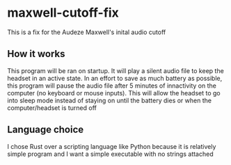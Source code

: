 # maxwell-cutoff-fix

This is a fix for the Audeze Maxwell's inital audio cutoff

## How it works
This program will be ran on startup. It will play a silent audio file to keep the headset in an active state.
In an effort to save as much battery as possible, this program will pause the audio file after
5 minutes of innactivity on the computer (no keyboard or mouse inputs). This will allow the headset
to go into sleep mode instead of staying on until the battery dies or when the computer/headset is turned off


## Language choice
I chose Rust over a scripting language like Python because it is relatively simple program and I want a simple executable
with no strings attached
